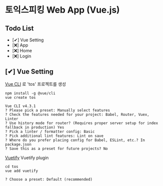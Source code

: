 # 토익스피킹 Web App (Vue.js)

## Todo List
- [✔] Vue Setting
- [❌] App
- [❌] Home
- [❌] Login

## [✔] Vue Setting
[Vue CLI](https://cli.vuejs.org/) 로 'tos' 프로젝트를 생성
```
npm install -g @vue/cli
vue create tos
```
```
Vue CLI v4.3.1
? Please pick a preset: Manually select features
? Check the features needed for your project: Babel, Router, Vuex, Linter
? Use history mode for router? (Requires proper server setup for index fallback in production) Yes
? Pick a linter / formatter config: Basic
? Pick additional lint features: Lint on save
? Where do you prefer placing config for Babel, ESLint, etc.? In package.json
? Save this as a preset for future projects? No
```
[Vuetify](https://vuetifyjs.com/) Vuetify plugin
```
cd tos
vue add vuetify
```
```
? Choose a preset: Default (recommended)
```
